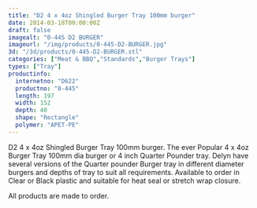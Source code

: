 ```yaml
---
title: "D2 4 x 4oz Shingled Burger Tray 100mm burger"
date: 2014-03-18T00:00:00Z
draft: false
imagealt: "0-445 D2 BURGER"
imageurl: "/img/products/0-445-D2-BURGER.jpg"
3d: "/3d/products/0-445-D2-BURGER.stl"
categories: ["Meat & BBQ","Standards","Burger Trays"]
types: ["Tray"]
productinfo:
  internetno: "D622"
  productno: "0-445"
  length: 197
  width: 152
  depth: 40
  shape: "Rectangle"
  polymer: "APET-PE"
---
```

D2 4 x 4oz Shingled Burger Tray 100mm burger. The ever Popular 4 x 4oz Burger Tray 100mm dia burger or 4 inch Quarter Pounder tray. Delyn have several versions of the Quarter pounder Burger tray in different diameter burgers and depths of tray to suit all requirements.  Available to order in Clear or Black plastic and suitable for heat seal or stretch wrap closure.

All products are made to order.

 